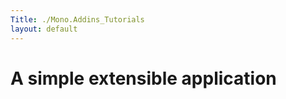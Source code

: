 ```yaml
---
Title: ./Mono.Addins_Tutorials
layout: default
---
```


A simple extensible application
===============================
